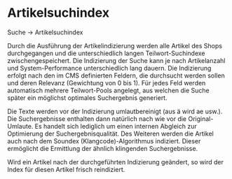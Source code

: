 # Artikelsuchindex

Suche → Artikelsuchindex

Durch die Ausführung der Artikelindizierung werden alle Artikel des Shops durchgegangen und die unterschiedlich langen Teilwort-Suchindexe zwischengespeichert. Die Indizierung der Suche kann je nach Artikelanzahl und System-Performance unterschiedlich lang dauern.
Die Indizierung erfolgt nach den im CMS definierten Feldern, die  durchsucht werden sollen und deren Relevanz (Gewichtung von 0 bis 1). Für jedes Feld werden automatisch mehrere Teilwort-Pools angelegt, aus welchen die Suche später ein möglichst optimales Suchergebnis generiert.

Die Texte werden vor der Indizierung umlautbereinigt (aus ä wird ae usw.). Die Suchergebnisse enthalten dann natürlich nach wie vor die Original-Umlaute. Es handelt sich lediglich um einen internen Abgleich zur Optimierung der Suchergebnisqualität.
Des Weiteren werden die Artikel auch nach dem Soundex (Klangcode)-Algorithmus indiziert. Dieser ermöglicht die Ermittlung der ähnlich klingenden Suchergebnisse.

Wird ein Artikel nach der durchgeführten Indizierung geändert, so wird der Index für diesen Artikel frisch reindiziert.
